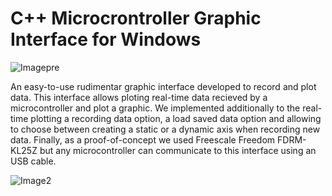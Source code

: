 # C++ Microcrontroller Graphic Interface for Windows

![Imagepre](https://github.com/Btwo2/MicrocontrollerWindowsGraphicInterface/assets/110456965/f53424d3-95cf-4b1c-b669-03c8fcb4310f)

An easy-to-use rudimentar graphic interface developed to record and plot data. This interface allows ploting real-time data recieved by a microcontroller and plot a graphic. We implemented additionally to the real-time plotting a recording data option, a load saved data option and allowing to choose between creating a static or a dynamic axis when recording new data. Finally, as a proof-of-concept we used Freescale Freedom FDRM-KL25Z but any microcontroller can communicate to this interface using an USB cable.

![Image2](https://github.com/Btwo2/MicrocontrollerWindowsGraphicInterface/assets/110456965/2508216b-f690-476d-bbc1-92897afa2e25)
